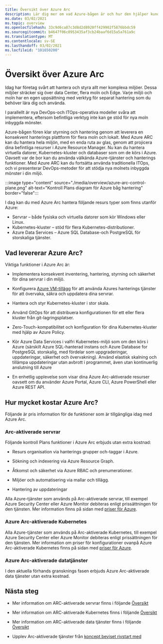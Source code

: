 ```yaml
---
title: Översikt över Azure Arc
description: Lär dig mer om vad Azure-bågen är och hur den hjälper kunderna att aktivera hantering och styrning av sina hybrid resurser med andra Azure-tjänster och-funktioner.
ms.date: 03/02/2021
ms.topic: overview
ms.openlocfilehash: 33c9d6ca87c3d8d2d8920ff429902f5876bbdc59
ms.sourcegitcommit: b4647f06c0953435af3cb24baaf6d15a5a761a9c
ms.translationtype: MT
ms.contentlocale: sv-SE
ms.lasthandoff: 03/02/2021
ms.locfileid: "101650200"
---
```

# <a name="azure-arc-overview"></a>Översikt över Azure Arc

Idag har företag svårt att hantera och styra allt mer komplexa miljöer. Dessa miljöer sträcker sig över data Center, flera moln och Edge. Varje miljö och moln har en egen uppsättning med verktyg för separat hantering som du behöver lära dig och använda.

I parallellt är nya DevOps-och ITOps-operativa modeller svåra att implementera, eftersom befintliga verktyg inte kan ge stöd för nya moln inbyggda mönster.

Azure-bågen fören klar styrning och hantering genom att leverera en konsekvent hanterings plattform för flera moln och lokalt. Med Azure ARC kan du hantera hela miljön, med en enda ruta av glas, genom att projicera dina befintliga resurser i Azure Resource Manager. Nu kan du hantera virtuella datorer, Kubernetes-kluster och databaser som om de körs i Azure. Oavsett var de bor kan du använda välkända Azure-tjänster och hanterings funktioner. Med Azure ARC kan du fortsätta använda traditionella ITOps, och vi presenterar DevOps-metoder för att stödja nya molnets inbyggda mönster i din miljö.

:::image type="content" source="./media/overview/azure-arc-control-plane.png" alt-text="Kontroll Plans diagram för Azure båg hantering" border="false":::

I dag kan du med Azure Arc hantera följande resurs typer som finns utanför Azure:

* Servrar – både fysiska och virtuella datorer som kör Windows eller Linux.
* Kubernetes-kluster – stöd för flera Kubernetes-distributioner.
* Azure Data Services – Azure SQL Database-och PostgreSQL för storskaliga tjänster.

## <a name="what-does-azure-arc-deliver"></a>Vad levererar Azure Arc?

Viktiga funktioner i Azure Arc är:

* Implementera konsekvent inventering, hantering, styrning och säkerhet för dina servrar i din miljö.

* Konfigurera [Azure VM-tillägg](./servers/manage-vm-extensions.md) för att använda Azures hanterings tjänster för att övervaka, säkra och uppdatera dina servrar.

* Hantera och styr Kubernetes-kluster i stor skala.

* Använd GitOps för att distribuera konfigurationen för ett eller flera kluster från git-lagringsplatser.

*  Zero-Touch-kompatibilitet och konfiguration för dina Kubernetes-kluster med hjälp av Azure Policy.

* Kör Azure Data Services i valfri Kubernetes-miljö som om den körs i Azure (särskilt Azure SQL-hanterad instans och Azure Database for PostgreSQL storskalig, med fördelar som uppgraderingar, uppdateringar, säkerhet och övervakning). Använd elastisk skalning och tillämpa uppdateringar utan avbrott i programmet, även utan kontinuerlig anslutning till Azure

* En enhetlig upplevelse som visar dina Azure Arc-aktiverade resurser oavsett om du använder Azure Portal, Azure CLI, Azure PowerShell eller Azure REST API.

## <a name="how-much-does-azure-arc-cost"></a>Hur mycket kostar Azure Arc?

Följande är pris information för de funktioner som är tillgängliga idag med Azure Arc.

### <a name="arc-enabled-servers"></a>Arc-aktiverade servrar

Följande kontroll Plans funktioner i Azure Arc erbjuds utan extra kostnad:

* Resurs organisation via hanterings grupper och-taggar i Azure.

* Sökning och indexering via Azure Resource Graph.

* Åtkomst och säkerhet via Azure RBAC och prenumerationer.

* Miljöer och automatisering via mallar och tillägg.

* Hantering av uppdateringar

Alla Azure-tjänster som används på Arc-aktiverade servrar, till exempel Azure Security Center eller Azure Monitor debiteras enligt prissättningen för den tjänsten. Mer information finns på sidan med [priser för Azure](https://azure.microsoft.com/pricing/).

### <a name="azure-arc-enabled-kubernetes"></a>Azure Arc-aktiverade Kubernetes

Alla Azure-tjänster som används på Arc-aktiverade Kubernetes, till exempel Azure Security Center eller Azure Monitor debiteras enligt prissättningen för den tjänsten. Mer information om priser för konfigurationer ovanpå Azure Arc-aktiverade Kubernetes finns på sidan med [priser för Azure](https://azure.microsoft.com/pricing/).

### <a name="azure-arc-enabled-data-services"></a>Azure Arc-aktiverade datatjänster

I den aktuella förhands gransknings fasen erbjuds Azure Arc-aktiverade data tjänster utan extra kostnad.

## <a name="next-steps"></a>Nästa steg

* Mer information om ARC-aktiverade servrar finns i följande [Översikt](./servers/overview.md)

* Mer information om ARC-aktiverade Kubernetes finns i följande [Översikt](./kubernetes/overview.md)

* Mer information om ARC-aktiverade data tjänster finns i följande [Översikt](https://azure.microsoft.com/services/azure-arc/hybrid-data-services/)

* Upplev Arc-aktiverade tjänster från [koncept beviset rivstart med](https://azurearcjumpstart.io/azure_arc_jumpstart/)
